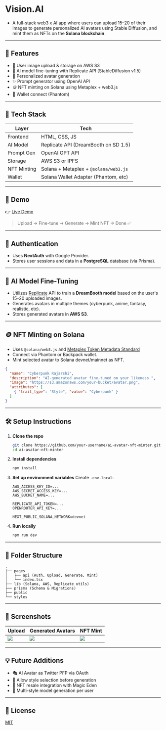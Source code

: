 # Vision.AI

- A full-stack web3 x AI app where users can upload 15–20 of their images to generate personalized AI avatars using Stable Diffusion, and mint them as NFTs on the **Solana blockchain**.

---

## 🚀 Features


- 💾 User image upload & storage on AWS S3
- 🧠 AI model fine-tuning with Replicate API (StableDiffusion v1.5)
- 🎨 Personalized avatar generation
- ✨ Prompt generator using OpenAI API
- 🪙 NFT minting on Solana using Metaplex + web3.js
- 👛 Wallet connect (Phantom)

---

## 🧱 Tech Stack

| Layer         | Tech                                      |
|---------------|-------------------------------------------|
| Frontend      | HTML, CSS, JS                   |        |
| AI Model      | Replicate API (DreamBooth on SD 1.5)      |
| Prompt Gen    | OpenAI GPT API                            |
| Storage       | AWS S3 or IPFS                            |
| NFT Minting   | Solana + Metaplex + `@solana/web3.js`     |
| Wallet        | Solana Wallet Adapter (Phantom, etc)      |

---

## 🧪 Demo

👉 [Live Demo](.vercel.app)

> Upload → Fine-tune → Generate → Mint NFT → Done ✅

---

## 🔐 Authentication

- Uses **NextAuth** with Google Provider.
- Stores user sessions and data in a **PostgreSQL** database (via Prisma).

---

## 🧠 AI Model Fine-Tuning

- Utilizes [Replicate](https://replicate.com/) API to train a **DreamBooth model** based on the user's 15–20 uploaded images.
- Generates avatars in multiple themes (cyberpunk, anime, fantasy, realistic, etc).
- Stores generated avatars in **AWS S3**.

---

## 🪙 NFT Minting on Solana

- Uses `@solana/web3.js` and [Metaplex Token Metadata Standard](https://docs.metaplex.com/token-metadata/overview)
- Connect via Phantom or Backpack wallet.
- Mint selected avatar to Solana devnet/mainnet as NFT.

```json
{
  "name": "Cyberpunk Rajarshi",
  "description": "AI-generated avatar fine-tuned on your likeness.",
  "image": "https://s3.amazonaws.com/your-bucket/avatar.png",
  "attributes": [
    { "trait_type": "Style", "value": "Cyberpunk" }
  ]
}
```

---

## 🛠️ Setup Instructions

1. **Clone the repo**
   ```bash
   git clone https://github.com/your-username/ai-avatar-nft-minter.git
   cd ai-avatar-nft-minter
   ```

2. **Install dependencies**
   ```bash
   npm install
   ```

3. **Set up environment variables**
   Create `.env.local`:
   ```env
   AWS_ACCESS_KEY_ID=...
   AWS_SECRET_ACCESS_KEY=...
   AWS_BUCKET_NAME=...

   REPLICATE_API_TOKEN=...
   OPENROUTER_API_KEY=...

   NEXT_PUBLIC_SOLANA_NETWORK=devnet
   ```

4. **Run locally**
   ```bash
   npm run dev
   ```

---

## 📁 Folder Structure

```
.
├── pages
│   ├── api (Auth, Upload, Generate, Mint)
│   └── index.tsx
├── lib (Solana, AWS, Replicate utils)
├── prisma (Schema & Migrations)
├── public
└── styles
```

---

## 📸 Screenshots

| Upload | Generated Avatars | NFT Mint |
|--------|-------------------|----------|
| ![](./public/screenshots/upload.png) | ![](./public/screenshots/generated.png) | ![](./public/screenshots/mint.png) |

---

## 💡 Future Additions

- 🎭 AI Avatar as Twitter PFP via OAuth
- 🎨 Allow style selection before generation
- 🔁 NFT resale integration with Magic Eden
- 🧬 Multi-style model generation per user

---

## 📜 License

[MIT](LICENSE)

```

